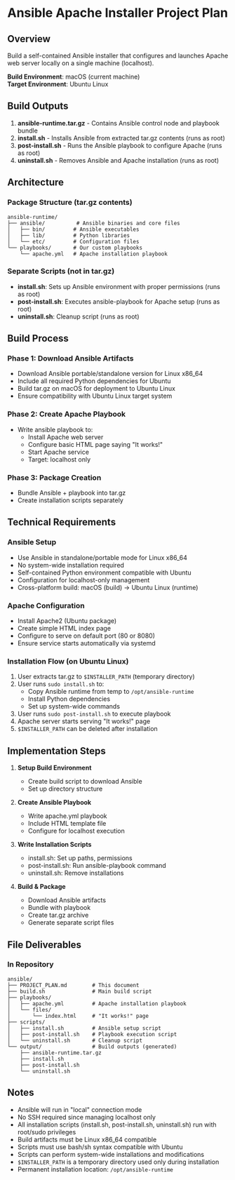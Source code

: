 # Ansible Apache Installer Project Plan

## Overview
Build a self-contained Ansible installer that configures and launches Apache web server locally on a single machine (localhost).

**Build Environment**: macOS (current machine)  
**Target Environment**: Ubuntu Linux

## Build Outputs
1. **ansible-runtime.tar.gz** - Contains Ansible control node and playbook bundle
2. **install.sh** - Installs Ansible from extracted tar.gz contents (runs as root)
3. **post-install.sh** - Runs the Ansible playbook to configure Apache (runs as root)
4. **uninstall.sh** - Removes Ansible and Apache installation (runs as root)

## Architecture

### Package Structure (tar.gz contents)
```
ansible-runtime/
├── ansible/          # Ansible binaries and core files
│   ├── bin/         # Ansible executables
│   ├── lib/         # Python libraries
│   └── etc/         # Configuration files
└── playbooks/       # Our custom playbooks
    └── apache.yml   # Apache installation playbook
```

### Separate Scripts (not in tar.gz)
- **install.sh**: Sets up Ansible environment with proper permissions (runs as root)
- **post-install.sh**: Executes ansible-playbook for Apache setup (runs as root)
- **uninstall.sh**: Cleanup script (runs as root)

## Build Process

### Phase 1: Download Ansible Artifacts
- Download Ansible portable/standalone version for Linux x86_64
- Include all required Python dependencies for Ubuntu
- Build tar.gz on macOS for deployment to Ubuntu Linux
- Ensure compatibility with Ubuntu Linux target system

### Phase 2: Create Apache Playbook
- Write ansible playbook to:
  - Install Apache web server
  - Configure basic HTML page saying "It works!"
  - Start Apache service
  - Target: localhost only

### Phase 3: Package Creation
- Bundle Ansible + playbook into tar.gz
- Create installation scripts separately

## Technical Requirements

### Ansible Setup
- Use Ansible in standalone/portable mode for Linux x86_64
- No system-wide installation required
- Self-contained Python environment compatible with Ubuntu
- Configuration for localhost-only management
- Cross-platform build: macOS (build) → Ubuntu Linux (runtime)

### Apache Configuration
- Install Apache2 (Ubuntu package)
- Create simple HTML index page
- Configure to serve on default port (80 or 8080)
- Ensure service starts automatically via systemd

### Installation Flow (on Ubuntu Linux)
1. User extracts tar.gz to `$INSTALLER_PATH` (temporary directory)
2. User runs `sudo install.sh` to:
   - Copy Ansible runtime from temp to `/opt/ansible-runtime`
   - Install Python dependencies
   - Set up system-wide commands
3. User runs `sudo post-install.sh` to execute playbook
4. Apache server starts serving "It works!" page
5. `$INSTALLER_PATH` can be deleted after installation

## Implementation Steps

1. **Setup Build Environment**
   - Create build script to download Ansible
   - Set up directory structure

2. **Create Ansible Playbook**
   - Write apache.yml playbook
   - Include HTML template file
   - Configure for localhost execution

3. **Write Installation Scripts**
   - install.sh: Set up paths, permissions
   - post-install.sh: Run ansible-playbook command
   - uninstall.sh: Remove installations

4. **Build & Package**
   - Download Ansible artifacts
   - Bundle with playbook
   - Create tar.gz archive
   - Generate separate script files

## File Deliverables

### In Repository
```
ansible/
├── PROJECT_PLAN.md        # This document
├── build.sh               # Main build script
├── playbooks/
│   ├── apache.yml         # Apache installation playbook
│   └── files/
│       └── index.html     # "It works!" page
├── scripts/
│   ├── install.sh         # Ansible setup script
│   ├── post-install.sh    # Playbook execution script
│   └── uninstall.sh       # Cleanup script
└── output/                # Build outputs (generated)
    ├── ansible-runtime.tar.gz
    ├── install.sh
    ├── post-install.sh
    └── uninstall.sh
```

## Notes
- Ansible will run in "local" connection mode
- No SSH required since managing localhost only
- All installation scripts (install.sh, post-install.sh, uninstall.sh) run with root/sudo privileges
- Build artifacts must be Linux x86_64 compatible
- Scripts must use bash/sh syntax compatible with Ubuntu
- Scripts can perform system-wide installations and modifications
- `$INSTALLER_PATH` is a temporary directory used only during installation
- Permanent installation location: `/opt/ansible-runtime`